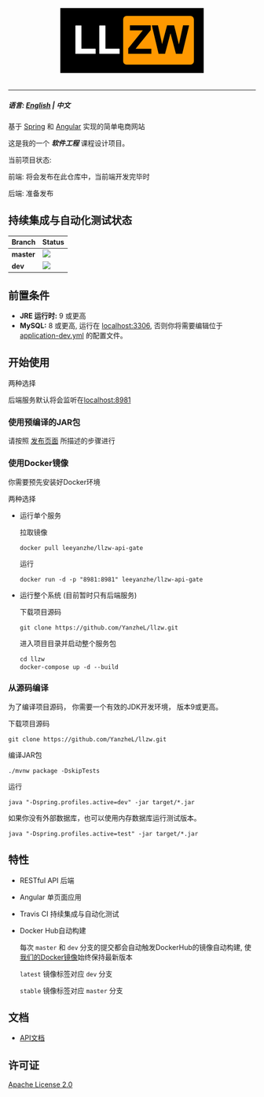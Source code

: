 <div align="center">
  <img src="logo.png"><br><br>
</div>

-----------------

##### 语言: [English](README.md) | 中文

基于 [Spring](https://spring.io/) 和 [Angular](https://angular.io/) 实现的简单电商网站

这是我的一个 ***软件工程*** 课程设计项目。

当前项目状态:

前端: 将会发布在此仓库中，当前端开发完毕时

后端: 准备发布

## 持续集成与自动化测试状态

| Branch     | Status                                                    |
| ---------- | --------------------------------------------------------- |
| **master** | ![](https://travis-ci.org/YanzheL/llzw.svg?branch=master) |
| **dev**    | ![](https://travis-ci.org/YanzheL/llzw.svg?branch=dev)    |


## 前置条件

- **JRE 运行时:** 9 或更高
- **MySQL:** 8 或更高, 运行在 [localhost:3306](localhost:3306),  否则你将需要编辑位于 [application-dev.yml](api-gate/src/main/resources/application-dev.yml) 的配置文件。

## 开始使用

两种选择

后端服务默认将会监听在[localhost:8981](localhost:8981)

### 使用预编译的JAR包

请按照 [发布页面](https://github.com/YanzheL/llzw/releases) 所描述的步骤进行

### 使用Docker镜像

你需要预先安装好Docker环境

两种选择

- 运行单个服务

  拉取镜像

  ```shell
  docker pull leeyanzhe/llzw-api-gate
  ```

  运行

  ```shell
  docker run -d -p "8981:8981" leeyanzhe/llzw-api-gate
  ```

- 运行整个系统 (目前暂时只有后端服务)

  下载项目源码

  ```shell
  git clone https://github.com/YanzheL/llzw.git
  ```

  进入项目目录并启动整个服务包

  ```shell
  cd llzw
  docker-compose up -d --build
  ```

### 从源码编译

为了编译项目源码， 你需要一个有效的JDK开发环境， 版本9或更高。

下载项目源码

```shell
git clone https://github.com/YanzheL/llzw.git
```

编译JAR包

```shell
./mvnw package -DskipTests
```

运行

```shell
java "-Dspring.profiles.active=dev" -jar target/*.jar
```

如果你没有外部数据库，也可以使用内存数据库运行测试版本。

```shell
java "-Dspring.profiles.active=test" -jar target/*.jar
```

## 特性

* RESTful API 后端

* Angular 单页面应用

* Travis CI 持续集成与自动化测试

* Docker Hub自动构建

  每次 `master` 和 `dev` 分支的提交都会自动触发DockerHub的镜像自动构建, 使[我们的Docker镜像](https://hub.docker.com/r/leeyanzhe/llzw-api-gate)始终保持最新版本

  `latest` 镜像标签对应 `dev` 分支

  `stable` 镜像标签对应 `master` 分支

## 文档

- [API文档](https://llzw.readthedocs.io)

## 许可证

[Apache License 2.0](LICENSE)
